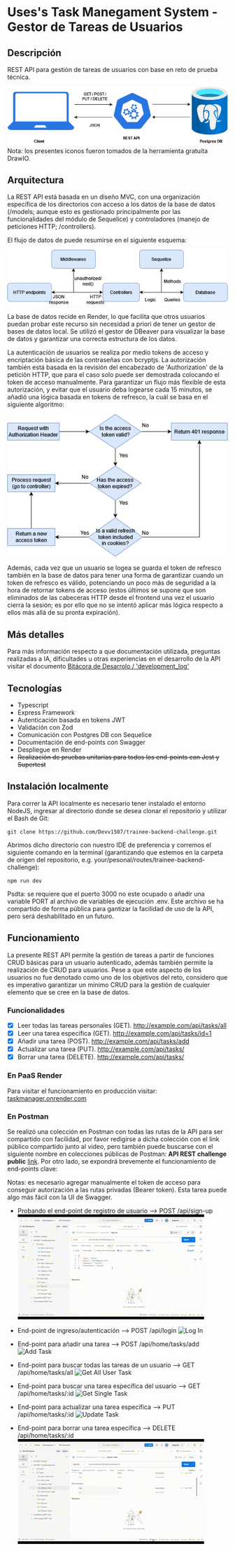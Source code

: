 # Uses's Task Manegament System - Gestor de Tareas de Usuarios

## Descripción
REST API para gestión de tareas de usuarios con base en reto de prueba técnica.

![Arquitectura base de la REST API](/media/api-architecture.drawio.png)
Nota: los presentes iconos fueron tomados de la herramienta gratuita DrawIO.

## Arquitectura
La REST API está basada en un diseño MVC, con una organización específica de los directorios con acceso a los datos de la base de datos (/models; aunque esto es gestionado principalmente por las funcionalidades del módulo de Sequelice) y controladores (manejo de peticiones HTTP; /controllers).

El flujo de datos de puede resumirse en el siguiente esquema:

![Flujo de datos general](/media/api-dataflow.png)

La base de datos recide en Render, lo que facilita que otros usuarios puedan probar este recurso sin necesidad a priori de tener un gestor de bases de datos local. Se utilizó el gestor de DBeaver para visualizar la base de datos y garantizar una correcta estructura de los datos.

La autenticación de usuarios se realiza por medio tokens de acceso y encriptación básica de las contraseñas con bcryptjs. La autorización también está basada en la revisión del encabezado de 'Authorization' de la petición HTTP, que para el caso solo puede ser demostrada colocando el token de acceso manualmente. Para garantizar un flujo más flexible de esta autorización, y evitar que el usuario deba logearse cada 15 minutos, se añadió una lógica basada en tokens de refresco, la cuál se basa en el siguiente algoritmo:

![Flujo de lógica de token de refresco](/media/api-refresh-token-logic.png)

Además, cada vez que un usuario se logea se guarda el token de refresco también en la base de datos para tener una forma de garantizar cuando un token de refresco es válido, potenciando un poco más de seguridad a la hora de retornar tokens de acceso (estos últimos se supone que son eliminados de las cabeceras HTTP desde el frontend una vez el usuario cierra la sesión; es por ello que no se intentó aplicar más lógica respecto a ellos más allá de su pronta expiración).

## Más detalles
Para más información respecto a que documentación utilizada, preguntas realizadas a IA, dificultades u otras experiencias en el desarrollo de la API visitar el documento [Bitácora de Desarrolo / 'development_log'](https://github.com/Devv1507/trainee-backend-challenge/blob/main/development_log.md)

## Tecnologías

- Typescript
- Express Framework
- Autenticación basada en tokens JWT
- Validación con Zod
- Comunicación con Postgres DB con Sequelice
- Documentación de end-points con Swagger
- Despliegue en Render
- ~~Realización de pruebas unitarias para todos los end-points con Jest y Supertest~~

## Instalación localmente
Para correr la API localmente es necesario tener instalado el entorno NodeJS, ingresar al directorio donde se desea clonar el repositorio y utilizar el Bash de Git:
```
git clone https://github.com/Devv1507/trainee-backend-challenge.git
```
Abrimos dicho directorio con nuestro IDE de preferencia y corremos el siguiente comando en la terminal (garantizando que estemos en la carpeta de origen del repositorio, e.g. your/pesonal/routes/trainee-backend-challenge):
```
npm run dev
```
Psdta: se requiere que el puerto 3000 no este ocupado o añadir una variable PORT al archivo de variables de ejecución .env. Este archivo se ha compartido de forma pública para gantizar la facilidad de uso de la API, pero será deshabilitado en un futuro.

## Funcionamiento
La presente REST API permite la gestión de tareas a partir de funciones CRUD básicas para un usuario autenticado, además también permite la realización de CRUD para usuarios. Pese a que este aspecto de los usuarios no fue denotado como uno de los objetivos del reto, considero que es imperativo garantizar un mínimo CRUD para la gestión de cualquier elemento que se cree en la base de datos.

### Funcionalidades

- [x] Leer todas las tareas personales (GET). http://example.com/api/tasks/all
- [x] Leer una tarea específica (GET). http://example.com/api/tasks/id=1
- [x] Añadir una tarea (POST). http://example.com/api/tasks/add
- [x] Actualizar una tarea (PUT). http://example.com/api/tasks/
- [x] Borrar una tarea (DELETE). http://example.com/api/tasks/

### En PaaS Render
Para visitar el funcionamiento en producción visitar: [taskmanager.onrender.com](www.taskmanager.onrender.com)

### En Postman
Se realizó una colección en Postman con todas las rutas de la API para ser compartido con facilidad, por favor redigirse a dicha colección con el link público compartido junto al video, pero también puede buscarse con el siguiente nombre en colecciones públicas de Postman: **API REST challenge public** [link](https://www.postman.com/aviation-technologist-97345174/workspace/api-rest-challenge-public/collection/33509131-cc551aa8-50bb-4a33-a346-8e727de7e752?action=share&creator=33509131). Por otro lado, se expondrá brevemente el funcionamiento de end-points clave:

Notas: es necesario agregar manualmente el token de acceso para conseguir autorización a las rutas privadas (Bearer token). Esta tarea puede algo más fácil con la UI de Swagger.

* Probando el end-point de registro de usuario --> POST /api/sign-up
![Sign Up](/media/signup_API.gif)

* End-point de ingreso/autenticación --> POST /api/login
![Log In](/media/login-API.gif)

* End-point para añadir una tarea --> POST /api/home/tasks/add
![Add Task](/media/addTask.gif)

* End-point para buscar todas las tareas de un usuario --> GET /api/home/tasks/all
![Get All User Task](/media/getAllUserTasks.gif)

* End-point para buscar una tarea específica del usuario --> GET /api/home/tasks/:id
![Get Single Task](/media/getTaskById.gif)

* End-point para actualizar una tarea específica --> PUT /api/home/tasks/:id
![Update Task](/media/updateTask.gif)

* End-point para borrar una tarea específica --> DELETE /api/home/tasks/:id
![Delete Task](/media/deleteTask.gif)